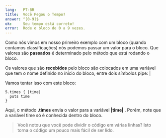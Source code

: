 ```yaml
---
lang:   PT-BR
title:  Você Pegou o Tempo?
answer: ^[0-9]$
ok:     Seu tempo está correto!
error:  Rode o bloco de 0 a 9 vezes.
---
```


Como nós vimos em nosso primeiro exemplo com um bloco (quando contamos classificações) nós podemos passar um valor para o bloco.
Que valores são __passados__ é determinado pelo método que está rodando o bloco.

Os valores que são __recebidos__ pelo bloco são colocados em uma variável que tem o nome definido no ínicio do bloco,
entre dois símbolos pipe: |

Vamos tentar isso com este bloco:

    5.times { |time|
      puts time
    }

Aqui, o método __.times__ envia o valor para a variável __|time|__ . Porém, note que a variável time só é conhecida dentro do bloco.

> Você notou que você pode dividir o código em várias linhas? Isto torna o código um pouco mais fácil de ser lido.
